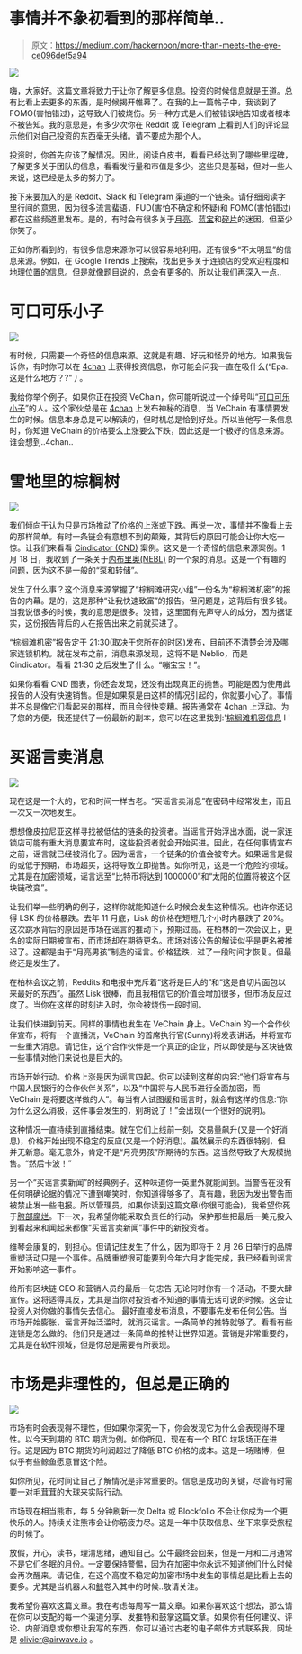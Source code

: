 # 事情并不象初看到的那样简单..

> 原文：<https://medium.com/hackernoon/more-than-meets-the-eye-ce096def5a94>

![](img/ddc063b5f54b185983a95a28c6008d11.png)

嗨，大家好。这篇文章将致力于让你了解更多信息。投资的时候信息就是王道。总有比看上去更多的东西，是时候揭开帷幕了。在我的上一篇帖子中，我谈到了 FOMO(害怕错过)，这导致人们被烧伤。另一种方式是人们被错误地告知或者根本不被告知。我的意思是，有多少次你在 Reddit 或 Telegram 上看到人们的评论显示他们对自己投资的东西毫无头绪。请不要成为那个人。

投资时，你首先应该了解情况。因此，阅读白皮书，看看已经达到了哪些里程碑，了解更多关于团队的信息，看看发行量和市值是多少。这些只是基础，但对一些人来说，这已经是太多的努力了。

接下来要加入的是 Reddit、Slack 和 Telegram 渠道的一个链条。请仔细阅读字里行间的意思，因为很多流言蜚语，FUD(害怕不确定和怀疑)和 FOMO(害怕错过)都在这些频道里发布。是的，有时会有很多关于[月亮](https://news.bitcoin.com/wp-content/uploads/2017/06/DBmhvtFXYAE205E.jpg-large.jpeg)、[蓝宝](https://images6.memedroid.com/images/UPLOADED16/513404bb4fcdf.jpeg)和[碎片](https://www.askideas.com/media/49/Hey-I-Just-Sharted-And-This-Is-Crazy-But-I-Am-Not-Changing-Because-I-Am-Too-Lazy-Funny-Shart-Meme-Image.jpg)的迷因。但至少你笑了。

正如你所看到的，有很多信息来源你可以很容易地利用。还有很多“不太明显”的信息来源。例如，在 Google Trends 上搜索，找出更多关于连锁店的受欢迎程度和地理位置的信息。但是就像题目说的，总会有更多的。所以让我们再深入一点..

# **可口可乐小子**

![](img/89b0e005393219d021efad16d3581303.png)

有时候，只需要一个奇怪的信息来源。这就是有趣、好玩和怪异的地方。如果我告诉你，有时你可以在 [4chan](http://www.4chan.org/) 上获得投资信息，你可能会问我一直在吸什么(“Epa..这是什么地方？?" *)* 。

我给你举个例子。如果你正在投资 VeChain，你可能听说过一个绰号叫“[可口可乐小子](https://drive.google.com/file/d/1mwQRTX_IUSCUkFbzjJ2UXncWB5sl7GiW/view?usp=sharing)”的人。这个家伙总是在 [4chan](https://drive.google.com/file/d/1mwQRTX_IUSCUkFbzjJ2UXncWB5sl7GiW/view?usp=sharing) 上发布神秘的消息，当 VeChain 有事情要发生的时候。信息本身总是可以解读的，但时机总是恰到好处。所以当他写一条信息时，你知道 VeChain 的价格要么上涨要么下跌，因此这是一个极好的信息来源。谁会想到..4chan..

# 雪地里的棕榈树

![](img/e8523b30efefb4bf824cc183339b18ee.png)

我们倾向于认为只是市场推动了价格的上涨或下跌。再说一次，事情并不像看上去的那样简单。有时一条链会有意想不到的颠簸，其背后的原因可能会让你大吃一惊。让我们来看看 [Cindicator (CND)](https://coinmarketcap.com/currencies/cindicator/) 案例。这又是一个奇怪的信息来源案例。1 月 18 日，我收到了一条关于[内布里奥(NEBL)](https://coinmarketcap.com/currencies/neblio/) 的一个泵的消息。这是一个有趣的问题，因为这不是一般的“泵和转储”。

发生了什么事？这个消息来源掌握了“棕榈滩研究小组”一份名为“棕榈滩机密”的报告的内幕。是的，这是那种“让我快速致富”的报告。但问题是，这背后有很多钱。当我说很多的时候，我的意思是很多。没错，这里面有先声夺人的成分，因为据证实，这份报告背后的人在报告出来之前就买进了。

“棕榈滩机密”报告定于 21:30(取决于您所在的时区)发布，目前还不清楚会涉及哪家连锁机构。就在发布之前，消息来源发现，这将不是 Neblio，而是 Cindicator。看看 21:30 之后发生了什么。“嘣宝宝！”。

如果你看看 CND 图表，你还会发现，还没有出现真正的抛售。可能是因为使用此报告的人没有快速销售。但是如果泵是由这样的情况引起的，你就要小心了。事情并不总是像它们看起来的那样，而且会很快变糟。报告通常在 4chan 上浮动。为了您的方便，我还提供了一份最新的副本，您可以在这里找到:'[棕榈滩机密信息](https://drive.google.com/file/d/1msvBlNo6pVo6oeeVYh5U9-lYzMxxA5SU/view?usp=sharing) l '

# 买谣言卖消息

![](img/0427df0030470ec3c349db90be8de3be.png)

现在这是一个大的，它和时间一样古老。“买谣言卖消息”在密码中经常发生，而且一次又一次地发生。

想想像皮拉尼亚这样寻找被低估的链条的投资者。当谣言开始浮出水面，说一家连锁店可能有重大消息要宣布时，这些投资者就会开始买进。因此，在任何事情宣布之前，谣言就已经被消化了。因为谣言，一个链条的价值会被夸大。如果谣言是假的或低于预期，市场超买，这将导致立即抛售。如你所见，这是一个危险的领域。尤其是在加密领域，谣言远至“比特币将达到 1000000”和“太阳的位置将被这个区块链改变”。

让我们举一些明确的例子，这样你就能知道什么时候会发生这种情况。也许你还记得 LSK 的价格暴跌。去年 11 月底，Lisk 的价格在短短几个小时内暴跌了 20%。这次跳水背后的原因是市场在谣言的推动下，预期过高。在柏林的一次会议上，更名的实际日期被宣布，而市场却在期待更名。市场对该公告的解读似乎是更名被推迟了。这都是由于“月亮男孩”制造的谣言。价格猛跌，过了一段时间才恢复。但最终还是发生了。

在柏林会议之前，Reddits 和电报中充斥着“这将是巨大的”和“这是自切片面包以来最好的东西”。虽然 Lisk 很棒，而且我相信它的价值会增加很多，但市场反应过度了。当你在这样的时刻进入时，你会被烧伤一段时间。

让我们快进到前天。同样的事情也发生在 VeChain 身上。VeChain 的一个合作伙伴宣布，将有一个直播流，VeChain 的首席执行官(Sunny)将发表讲话，并将宣布一些重大消息。请记住，这个合作伙伴是一个真正的企业，所以即使是与区块链做一些事情对他们来说也是巨大的。

市场开始行动。价格上涨是因为谣言四起。你可以读到这样的内容:“他们将宣布与中国人民银行的合作伙伴关系”，以及“中国将与人民币进行全面加密，而 VeChain 是将要这样做的人”。每当有人试图缓和谣言时，就会有这样的信息:“你为什么这么消极，这件事会发生的，别胡说了！”会出现(一个很好的说明)。

这种情况一直持续到直播结束。就在它们上线前一刻，交易量飙升(又是一个好消息)，价格开始出现不稳定的反应(又是一个好消息)。虽然展示的东西很特别，但并无新意。毫无意外，肯定不是“月亮男孩”所期待的东西。这当然导致了大规模抛售。“然后卡波！”

另一个“买谣言卖新闻”的经典例子。这种味道你一英里外就能闻到。当警告在没有任何明确论据的情况下遭到嘲笑时，你知道得够多了。真有趣，我因为发出警告而被禁止发一些电报。所以管理员，如果你读到这篇文章(你很可能会)，我希望你死于[胯部腐烂](https://en.wikipedia.org/wiki/Tinea_cruris)。下一次，我希望你能采取负责任的行动，保护那些把最后一美元投入到看起来和闻起来都像“买谣言卖新闻”事件中的新投资者。

维琴会康复的，别担心。但请记住发生了什么，因为即将于 2 月 26 日举行的品牌重塑活动只是一个事件。品牌重塑很可能要到今年六月才能完成，我已经看到谣言开始影响这一事件。

给所有区块链 CEO 和营销人员的最后一句忠告:无论何时你有一个活动，不要大肆宣传。这将适得其反，尤其是当你对投资者不知道的事情无话可说的时候。这会让投资人对你做的事情失去信心。
最好直接发布消息，不要事先发布任何公告。当市场开始膨胀，谣言开始泛滥时，就消灭谣言。一条简单的推特就够了。看看有些连锁是怎么做的。他们只是通过一条简单的推特让世界知道。营销是非常重要的，尤其是在软件领域，但是你总是需要有所表现。

# **市场是非理性的，但总是正确的**

![](img/d9376f6674ba396e97be68a8a0743ef1.png)

市场有时会表现得不理性，但如果你深究一下，你会发现它为什么会表现得不理性。以今天到期的 BTC 期货为例。如你所见，现在有一个 BTC 垃圾场正在进行。这是因为 BTC 期货的利润超过了降低 BTC 价格的成本。这是一场赌博，但似乎有些鲸鱼愿意冒这个险。

如你所见，花时间让自己了解情况是非常重要的。信息是成功的关键，尽管有时需要一对毛茸茸的大球来实际行动。

市场现在相当熊市，每 5 分钟刷新一次 Delta 或 Blockfolio 不会让你成为一个更快乐的人。持续关注熊市会让你筋疲力尽。这是一年中获取信息、坐下来享受旅程的时候了。

放假，开心，读书，理清思绪，通知自己。公牛最终会回来，但是一月和二月通常不是它们冬眠的月份。一定要保持警惕，因为在加密中你永远不知道他们什么时候会再次醒来。请记住，在这个高度不稳定的加密市场中发生的事情总是比看上去的要多。尤其是当机器人和[鲸](https://www.linkedin.com/feed/update/urn:li:activity:6359791377060032513)卷入其中的时候..敬请关注。

我希望你喜欢这篇文章。我在考虑每周写一篇文章。如果你喜欢这个想法，那么请在你可以支配的每一个渠道分享、发推特和鼓掌这篇文章。如果你有任何建议、评论、内部消息或你想让我写的东西，你可以通过古老的电子邮件方式联系我，网址是 [olivier@airwave.io](mailto:olivier@airwave.io) 。